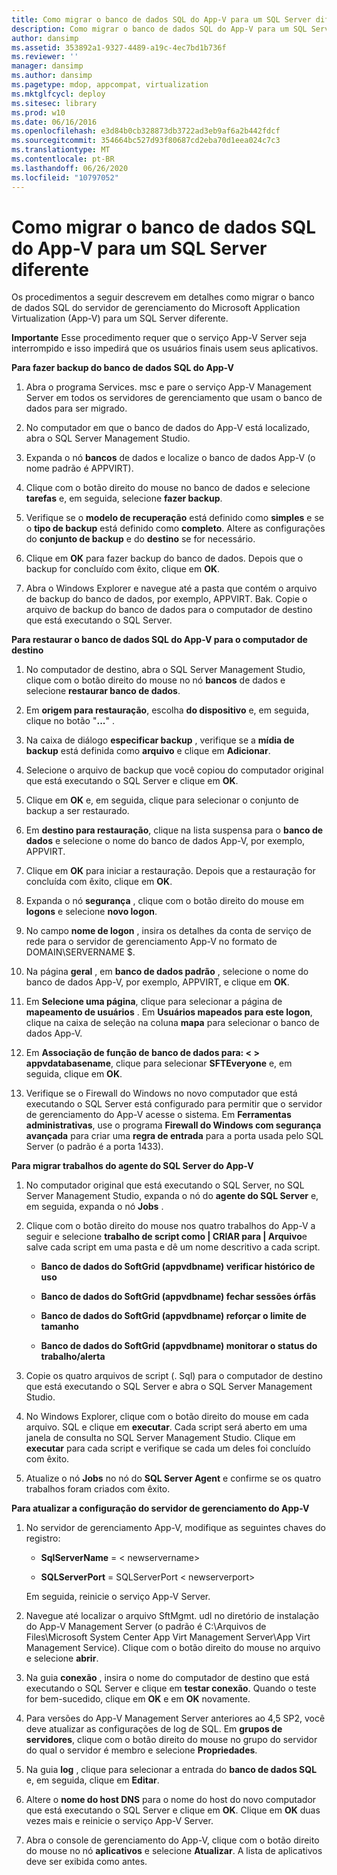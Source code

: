 ```yaml
---
title: Como migrar o banco de dados SQL do App-V para um SQL Server diferente
description: Como migrar o banco de dados SQL do App-V para um SQL Server diferente
author: dansimp
ms.assetid: 353892a1-9327-4489-a19c-4ec7bd1b736f
ms.reviewer: ''
manager: dansimp
ms.author: dansimp
ms.pagetype: mdop, appcompat, virtualization
ms.mktglfcycl: deploy
ms.sitesec: library
ms.prod: w10
ms.date: 06/16/2016
ms.openlocfilehash: e3d84b0cb328873db3722ad3eb9af6a2b442fdcf
ms.sourcegitcommit: 354664bc527d93f80687cd2eba70d1eea024c7c3
ms.translationtype: MT
ms.contentlocale: pt-BR
ms.lasthandoff: 06/26/2020
ms.locfileid: "10797052"
---
```

# Como migrar o banco de dados SQL do App-V para um SQL Server diferente


Os procedimentos a seguir descrevem em detalhes como migrar o banco de dados SQL do servidor de gerenciamento do Microsoft Application Virtualization (App-V) para um SQL Server diferente.

**Importante**  Esse procedimento requer que o serviço App-V Server seja interrompido e isso impedirá que os usuários finais usem seus aplicativos.

 

**Para fazer backup do banco de dados SQL do App-V**

1.  Abra o programa Services. msc e pare o serviço App-V Management Server em todos os servidores de gerenciamento que usam o banco de dados para ser migrado.

2.  No computador em que o banco de dados do App-V está localizado, abra o SQL Server Management Studio.

3.  Expanda o nó **bancos** de dados e localize o banco de dados App-V (o nome padrão é APPVIRT).

4.  Clique com o botão direito do mouse no banco de dados e selecione **tarefas** e, em seguida, selecione **fazer backup**.

5.  Verifique se o **modelo de recuperação** está definido como **simples** e se o **tipo de backup** está definido como **completo**. Altere as configurações do **conjunto de backup** e do **destino** se for necessário.

6.  Clique em **OK** para fazer backup do banco de dados. Depois que o backup for concluído com êxito, clique em **OK**.

7.  Abra o Windows Explorer e navegue até a pasta que contém o arquivo de backup do banco de dados, por exemplo, APPVIRT. Bak. Copie o arquivo de backup do banco de dados para o computador de destino que está executando o SQL Server.

**Para restaurar o banco de dados SQL do App-V para o computador de destino**

1.  No computador de destino, abra o SQL Server Management Studio, clique com o botão direito do mouse no nó **bancos** de dados e selecione **restaurar banco de dados**.

2.  Em **origem para restauração**, escolha **do dispositivo** e, em seguida, clique no botão "**...**" .

3.  Na caixa de diálogo **especificar backup** , verifique se a **mídia de backup** está definida como **arquivo** e clique em **Adicionar**.

4.  Selecione o arquivo de backup que você copiou do computador original que está executando o SQL Server e clique em **OK**.

5.  Clique em **OK** e, em seguida, clique para selecionar o conjunto de backup a ser restaurado.

6.  Em **destino para restauração**, clique na lista suspensa para o **banco de dados** e selecione o nome do banco de dados App-V, por exemplo, APPVIRT.

7.  Clique em **OK** para iniciar a restauração. Depois que a restauração for concluída com êxito, clique em **OK**.

8.  Expanda o nó **segurança** , clique com o botão direito do mouse em **logons** e selecione **novo logon**.

9.  No campo **nome de logon** , insira os detalhes da conta de serviço de rede para o servidor de gerenciamento App-V no formato de DOMAIN\\SERVERNAME $.

10. Na página **geral** , em **banco de dados padrão** , selecione o nome do banco de dados App-V, por exemplo, APPVIRT, e clique em **OK**.

11. Em **Selecione uma página**, clique para selecionar a página de **mapeamento de usuários** . Em **Usuários mapeados para este logon**, clique na caixa de seleção na coluna **mapa** para selecionar o banco de dados App-V.

12. Em **Associação de função de banco de dados para: &lt; &gt; appvdatabasename**, clique para selecionar **SFTEveryone** e, em seguida, clique em **OK**.

13. Verifique se o Firewall do Windows no novo computador que está executando o SQL Server está configurado para permitir que o servidor de gerenciamento do App-V acesse o sistema. Em **Ferramentas administrativas**, use o programa **Firewall do Windows com segurança avançada** para criar uma **regra de entrada** para a porta usada pelo SQL Server (o padrão é a porta 1433).

**Para migrar trabalhos do agente do SQL Server do App-V**

1.  No computador original que está executando o SQL Server, no SQL Server Management Studio, expanda o nó do **agente do SQL Server** e, em seguida, expanda o nó **Jobs** .

2.  Clique com o botão direito do mouse nos quatro trabalhos do App-V a seguir e selecione **trabalho de script como | CRIAR para | Arquivo**e salve cada script em uma pasta e dê um nome descritivo a cada script.

    -   **Banco de dados do SoftGrid (appvdbname) verificar histórico de uso**

    -   **Banco de dados do SoftGrid (appvdbname) fechar sessões órfãs**

    -   **Banco de dados do SoftGrid (appvdbname) reforçar o limite de tamanho**

    -   **Banco de dados do SoftGrid (appvdbname) monitorar o status do trabalho/alerta**

3.  Copie os quatro arquivos de script (. Sql) para o computador de destino que está executando o SQL Server e abra o SQL Server Management Studio.

4.  No Windows Explorer, clique com o botão direito do mouse em cada arquivo. SQL e clique em **executar**. Cada script será aberto em uma janela de consulta no SQL Server Management Studio. Clique em **executar** para cada script e verifique se cada um deles foi concluído com êxito.

5.  Atualize o nó **Jobs** no nó do **SQL Server Agent** e confirme se os quatro trabalhos foram criados com êxito.

**Para atualizar a configuração do servidor de gerenciamento do App-V**

1.  No servidor de gerenciamento App-V, modifique as seguintes chaves do registro:

    -   **SqlServerName**  =  &lt; newservername&gt;

    -   **SQLServerPort**  =  SQLServerPort &lt; newserverport&gt;

    Em seguida, reinicie o serviço App-V Server.

2.  Navegue até localizar o arquivo SftMgmt. udl no diretório de instalação do App-V Management Server (o padrão é C:\\Arquivos de Files\\Microsoft System Center App Virt Management Server\\App Virt Management Service). Clique com o botão direito do mouse no arquivo e selecione **abrir**.

3.  Na guia **conexão** , insira o nome do computador de destino que está executando o SQL Server e clique em **testar conexão**. Quando o teste for bem-sucedido, clique em **OK** e em **OK** novamente.

4.  Para versões do App-V Management Server anteriores ao 4,5 SP2, você deve atualizar as configurações de log de SQL. Em **grupos de servidores**, clique com o botão direito do mouse no grupo do servidor do qual o servidor é membro e selecione **Propriedades**.

5.  Na guia **log** , clique para selecionar a entrada do **banco de dados SQL** e, em seguida, clique em **Editar**.

6.  Altere o **nome do host DNS** para o nome do host do novo computador que está executando o SQL Server e clique em **OK**. Clique em **OK** duas vezes mais e reinicie o serviço App-V Server.

7.  Abra o console de gerenciamento do App-V, clique com o botão direito do mouse no nó **aplicativos** e selecione **Atualizar**. A lista de aplicativos deve ser exibida como antes.

 

 





